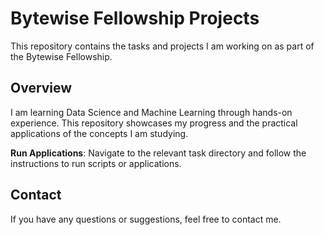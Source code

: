 # Bytewise Fellowship Projects

This repository contains the tasks and projects I am working on as part of the Bytewise Fellowship.

## Overview

I am learning Data Science and Machine Learning through hands-on experience. This repository showcases my progress and the practical applications of the concepts I am studying.

**Run Applications**: Navigate to the relevant task directory and follow the instructions to run scripts or applications.

## Contact

If you have any questions or suggestions, feel free to contact me.
